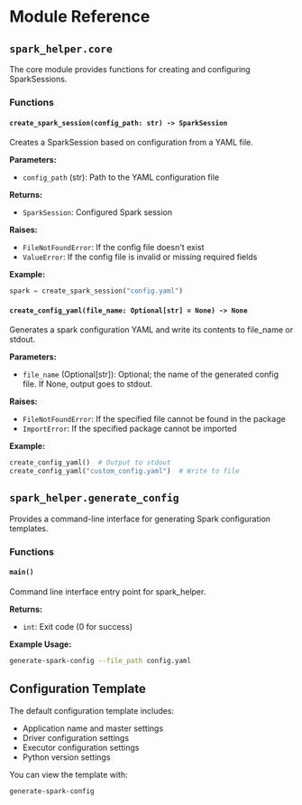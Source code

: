 # Module Reference

## `spark_helper.core`

The core module provides functions for creating and configuring SparkSessions.

### Functions

#### `create_spark_session(config_path: str) -> SparkSession`

Creates a SparkSession based on configuration from a YAML file.

**Parameters:**
- `config_path` (str): Path to the YAML configuration file

**Returns:**
- `SparkSession`: Configured Spark session

**Raises:**
- `FileNotFoundError`: If the config file doesn't exist
- `ValueError`: If the config file is invalid or missing required fields

**Example:**
```python
spark = create_spark_session("config.yaml")
```

#### `create_config_yaml(file_name: Optional[str] = None) -> None`

Generates a spark configuration YAML and write its contents to file_name or stdout.

**Parameters:**
- `file_name` (Optional[str]): Optional; the name of the generated config file. If None, output goes to stdout.

**Raises:**
- `FileNotFoundError`: If the specified file cannot be found in the package
- `ImportError`: If the specified package cannot be imported

**Example:**
```python
create_config_yaml()  # Output to stdout
create_config_yaml("custom_config.yaml")  # Write to file
```

## `spark_helper.generate_config`

Provides a command-line interface for generating Spark configuration templates.

### Functions

#### `main()`

Command line interface entry point for spark_helper.

**Returns:**
- `int`: Exit code (0 for success)

**Example Usage:**
```bash
generate-spark-config --file_path config.yaml
```

## Configuration Template

The default configuration template includes:

- Application name and master settings
- Driver configuration settings
- Executor configuration settings
- Python version settings

You can view the template with:
```bash
generate-spark-config
```
